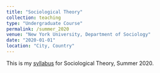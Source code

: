 ```yaml
---
title: "Sociological Theory"
collection: teaching
type: "Undergraduate Course"
permalink: /summer_2020
venue: "New York University, Department of Sociology"
date: "2020-01-01"
location: "City, Country"
---
```


This is my [syllabus](https://pmheideman.github.io/files/SocTheorySummer2020Syllabus.pdf) for Sociological Theory, Summer 2020.

